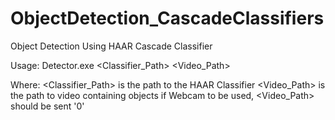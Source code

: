 # ObjectDetection_CascadeClassifiers

Object Detection Using HAAR Cascade Classifier

Usage: Detector.exe <Classifier_Path> <Video_Path>

Where:  <Classifier_Path> is the path to the HAAR Classifier
             <Video_Path> is the path to video containing objects
             if Webcam to be used, <Video_Path> should be sent '0'
